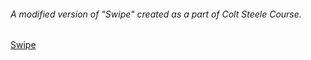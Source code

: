 ###### A modified version of "Swipe" created as a part of Colt Steele Course. 
[Swipe](https://kaavyanannapaneni.github.io/swipe/)


